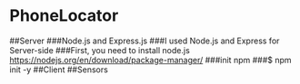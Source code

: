 # PhoneLocator
##Server
###Node.js and Express.js
###I used Node.js and Express for Server-side
###First, you need to install node.js
https://nodejs.org/en/download/package-manager/
###init npm
###$ npm init -y 
##Client
##Sensors
